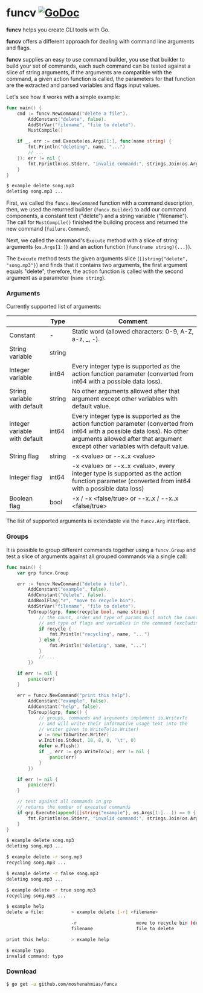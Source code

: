 # funcv [![GoDoc](https://godoc.org/moshenahmias/funcv?status.svg)](https://godoc.org/github.com/moshenahmias/funcv)

**funcv** helps you create CLI tools with Go.

**funcv** offers a different approach for dealing with command line arguments and flags.

**funcv** supplies an easy to use command builder, you use that builder to build your set of commands, each such command can be tested against a slice of string arguments, if the arguments are compatible with the command, a given action function is called, the parameters for that function are the extracted and parsed variables and flags input values.

Let's see how it works with a simple example:

```go
func main() {
	cmd := funcv.NewCommand("delete a file").
		AddConstant("delete", false).
		AddStrVar("filename", "file to delete").
		MustCompile()

	if _, err := cmd.Execute(os.Args[1:], func(name string) {
		fmt.Println("deleting", name, "...")
		// ...
	}); err != nil {
		fmt.Fprintln(os.Stderr, "invalid command:", strings.Join(os.Args[1:], " "))
	}
}
```

```bash
$ example delete song.mp3 
deleting song.mp3 ...
```

First, we called the `funcv.NewCommand` function with a command description, then, we used the returned builder (`funcv.Builder`) to add our command components, a constant text ("delete") and a string variable ("filename"). The call for `MustCompile()` finished the building process and returned the new command (`failure.Command`).

Next, we called the command's `Execute`  method with a slice of string arguments (`os.Args[1:]`) and an action function (`func(name string){...}`).

The `Execute` method tests the given arguments slice (`[]string{"delete", "song.mp3"}`)  and finds that it contains two arguments, the first argument equals "delete", therefore, the action function is called with the second argument as a parameter (`name string`).



### Arguments

Currently supported list of arguments:

|                               | Type   | Comment                                                      |
| ----------------------------- | ------ | ------------------------------------------------------------ |
| Constant                      | -      | Static word (allowed characters: 0-9, A-Z, a-z, _, -).       |
| String variable               | string |                                                              |
| Integer variable              | int64  | Every integer type is supported as the action function parameter (converted from int64 with a possible data loss). |
| String variable with default  | string | No other arguments allowed after that argument except other variables with default value. |
| Integer variable with default | int64  | Every integer type is supported as the action function parameter (converted from int64 with a possible data loss). No other arguments allowed after that argument except other variables with default value. |
| String flag                   | string | -x \<value\> or --x..x \<value\>                                 |
| Integer flag                  | int64  | -x \<value\> or --x..x \<value\>, every integer type is supported as the action function parameter (converted from int64 with a possible data loss) |
| Boolean flag                  | bool   | -x / -x \<false/true\> or --x..x / --x..x \<false/true\>         |

The list of supported arguments is extendable via the `funcv.Arg` interface.



### Groups

It is possible to group different commands together using a `funcv.Group` and test a slice of arguments against all grouped commands via a single call:

```go
func main() {
	var grp funcv.Group

	err := funcv.NewCommand("delete a file").
		AddConstant("example", false).
		AddConstant("delete", false).
		AddBoolFlag("r", "move to recycle bin").
		AddStrVar("filename", "file to delete").
		ToGroup(&grp, func(recycle bool, name string) {
			// the count, order and type of params must match the count, order
			// and type of flags and variables in the command (excluding constants)	
			if recycle {
				fmt.Println("recycling", name, "...")
			} else {
				fmt.Println("deleting", name, "...")
			}
			// ...
		})

	if err != nil {
		panic(err)
	}

	err = funcv.NewCommand("print this help").
		AddConstant("example", false).
		AddConstant("help", false).
		ToGroup(&grp, func() {
			// groups, commands and arguments implement io.WriterTo
			// and will write their informative usage text into the
			// writer given to WriteTo(io.Writer)
			w := new(tabwriter.Writer)
			w.Init(os.Stdout, 18, 8, 0, '\t', 0)
			defer w.Flush()
			if _, err := grp.WriteTo(w); err != nil {
				panic(err)
			}
		})

	if err != nil {
		panic(err)
	}

	// test against all commands in grp
	// returns the number of executed commands
	if grp.Execute(append([]string{"example"}, os.Args[1:]...)) == 0 {
		fmt.Fprintln(os.Stderr, "invalid command:", strings.Join(os.Args[1:], " "))
	}
}
```

```bash
$ example delete song.mp3 
deleting song.mp3 ...

$ example delete -r song.mp3 
recycling song.mp3 ...

$ example delete -r false song.mp3 
deleting song.mp3 ...

$ example delete -r true song.mp3 
recycling song.mp3 ...

$ example help
delete a file:          > example delete [-r] <filename>

                        -r                      move to recycle bin (default: false)
                        filename                file to delete

print this help:        > example help

$ example typo
invalid command: typo
```



### Download

```bash
$ go get -u github.com/moshenahmias/funcv
```
